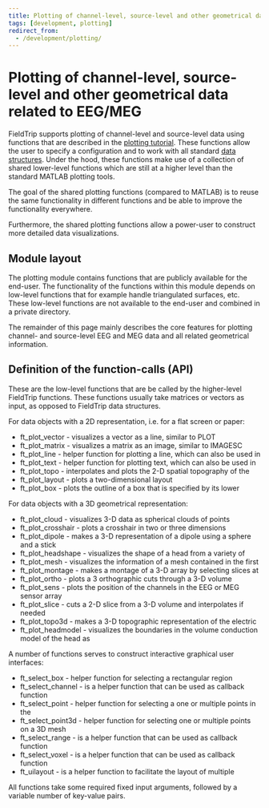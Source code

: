 ```yaml
---
title: Plotting of channel-level, source-level and other geometrical data related to EEG/MEG
tags: [development, plotting]
redirect_from:
  - /development/plotting/
---
```


# Plotting of channel-level, source-level and other geometrical data related to EEG/MEG

FieldTrip supports plotting of channel-level and source-level data using functions that are described in the [plotting tutorial](/tutorial/plotting). These functions allow the user to specify a configuration and to work with all standard [data structures](/faq/how_are_the_various_data_structures_defined). Under the hood, these functions make use of a collection of shared lower-level functions which are still at a higher level than the standard MATLAB plotting tools.

The goal of the shared plotting functions (compared to MATLAB) is to reuse the same functionality in different functions and be able to improve the functionality everywhere.

Furthermore, the shared plotting functions allow a power-user to construct more detailed data visualizations.

## Module layout

The plotting module contains functions that are publicly available for the end-user. The functionality of the functions within this module depends on low-level functions that for example handle triangulated surfaces, etc. These low-level functions are not available to the end-user and combined in a private directory.

The remainder of this page mainly describes the core features for plotting channel- and source-level EEG and MEG data and all related geometrical information.

## Definition of the function-calls (API)

These are the low-level functions that are be called by the higher-level FieldTrip functions. These functions usually take matrices or vectors as input, as opposed to FieldTrip data structures.

For data objects with a 2D representation, i.e. for a flat screen or paper:

- ft_plot_vector - visualizes a vector as a line, similar to PLOT
- ft_plot_matrix - visualizes a matrix as an image, similar to IMAGESC
- ft_plot_line - helper function for plotting a line, which can also be used in
- ft_plot_text - helper function for plotting text, which can also be used in
- ft_plot_topo - interpolates and plots the 2-D spatial topography of the
- ft_plot_layout - plots a two-dimensional layout
- ft_plot_box - plots the outline of a box that is specified by its lower

For data objects with a 3D geometrical representation:

- ft_plot_cloud - visualizes 3-D data as spherical clouds of points
- ft_plot_crosshair - plots a crosshair in two or three dimensions
- ft_plot_dipole - makes a 3-D representation of a dipole using a sphere and a stick
- ft_plot_headshape - visualizes the shape of a head from a variety of
- ft_plot_mesh - visualizes the information of a mesh contained in the first
- ft_plot_montage - makes a montage of a 3-D array by selecting slices at
- ft_plot_ortho - plots a 3 orthographic cuts through a 3-D volume
- ft_plot_sens - plots the position of the channels in the EEG or MEG sensor array
- ft_plot_slice - cuts a 2-D slice from a 3-D volume and interpolates if needed
- ft_plot_topo3d - makes a 3-D topographic representation of the electric
- ft_plot_headmodel - visualizes the boundaries in the volume conduction model of the head as

A number of functions serves to construct interactive graphical user interfaces:

- ft_select_box - helper function for selecting a rectangular region
- ft_select_channel - is a helper function that can be used as callback function
- ft_select_point - helper function for selecting a one or multiple points in the
- ft_select_point3d - helper function for selecting one or multiple points on a 3D mesh
- ft_select_range - is a helper function that can be used as callback function
- ft_select_voxel - is a helper function that can be used as callback function
- ft_uilayout - is a helper function to facilitate the layout of multiple

All functions take some required fixed input arguments, followed by a variable number of key-value pairs.
